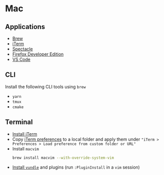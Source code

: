 # Mac

## Applications

- [Brew](http://brew.sh/)
- [iTerm](https://www.iterm2.com/)
- [Spectacle](https://www.spectacleapp.com/)
- [Firefox Developer Edition](https://www.mozilla.org/en-US/firefox/developer/)
- [VS Code](https://code.visualstudio.com/)

## CLI

Install the following CLI tools using `brew`

- `yarn`
- `tmux`
- `cmake`

## Terminal

- [Install iTerm](https://www.iterm2.com/)
- Copy [iTerm preferences](com.googlecode.iterm2.plist) to a local folder and apply them under `"iTerm > Preferences > Load preference from custom folder or URL"`
- Install `macvim`
  ```bash
  brew install macvim --with-override-system-vim
  ```
- [Install `vundle`](https://github.com/gmarik/Vundle.vim) and plugins (run `:PluginInstall` in a `vim` session)
